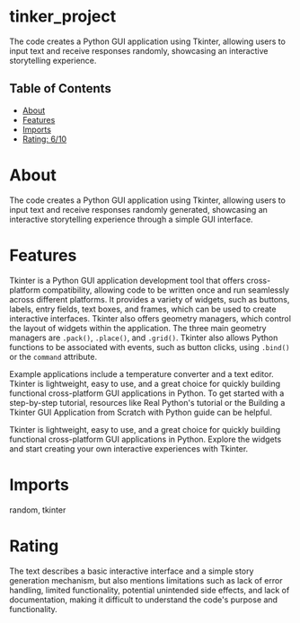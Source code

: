 # tinker_project

The code creates a Python GUI application using Tkinter, allowing users to input text and receive responses randomly, showcasing an interactive storytelling experience.

## Table of Contents

- [About](#about)
- [Features](#features)
- [Imports](#Imports)
- [Rating: 6/10](#Rating)

# About

The code creates a Python GUI application using Tkinter, allowing users to input text and receive responses randomly generated, showcasing an interactive storytelling experience through a simple GUI interface.

# Features

Tkinter is a Python GUI application development tool that offers cross-platform compatibility, allowing code to be written once and run seamlessly across different platforms. It provides a variety of widgets, such as buttons, labels, entry fields, text boxes, and frames, which can be used to create interactive interfaces. Tkinter also offers geometry managers, which control the layout of widgets within the application. The three main geometry managers are `.pack()`, `.place()`, and `.grid()`. Tkinter also allows Python functions to be associated with events, such as button clicks, using `.bind()` or the `command` attribute.

Example applications include a temperature converter and a text editor. Tkinter is lightweight, easy to use, and a great choice for quickly building functional cross-platform GUI applications in Python. To get started with a step-by-step tutorial, resources like Real Python's tutorial or the Building a Tkinter GUI Application from Scratch with Python guide can be helpful.

Tkinter is lightweight, easy to use, and a great choice for quickly building functional cross-platform GUI applications in Python. Explore the widgets and start creating your own interactive experiences with Tkinter.

# Imports

random, tkinter

# Rating

The text describes a basic interactive interface and a simple story generation mechanism, but also mentions limitations such as lack of error handling, limited functionality, potential unintended side effects, and lack of documentation, making it difficult to understand the code's purpose and functionality.
